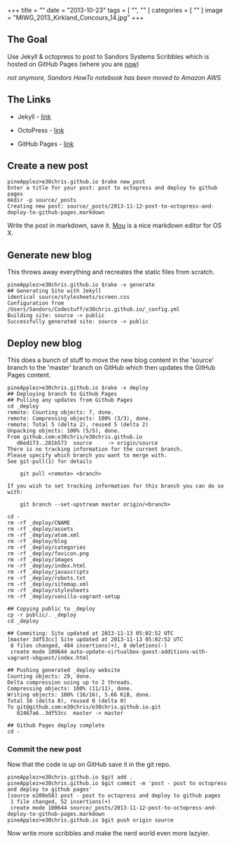 +++
title = ""
date = "2013-10-23"
tags = [ "", "" ]
categories = [ "" ]
image = "MIWG_2013_Kirkland_Concours_14.jpg"
+++

## The Goal
Use Jekyll & octopress to post to Sandors Systems Scribbles which is hosted on GitHub Pages (where you are [now](http://sandorsscribbl.es/post-to-octopress-and-deploy-to-github-pages/))

_not anymore, Sandors HowTo notebook has been moved to Amazon AWS_



## The Links

- Jekyll - [link](http://jekyllrb.com/)

- OctoPress - [link](http://octopress.org)

- GitHub Pages - [link](http://pages.github.com)


## Create a new post

~~~
pineApplez>e30chris.github.io $rake new_post
Enter a title for your post: post to octopress and deploy to github pages
mkdir -p source/_posts
Creating new post: source/_posts/2013-11-12-post-to-octopress-and-deploy-to-github-pages.markdown
~~~
Write the post in markdown, save it.  [Mou](http://mouapp.com/) is a nice markdown editor for OS X.

## Generate new blog
This throws away everything and recreates the static files from scratch.

~~~
pineApplez>e30chris.github.io $rake -v generate
## Generating Site with Jekyll
identical source/stylesheets/screen.css
Configuration from /Users/Sandors/Codestuff/e30chris.github.io/_config.yml
Building site: source -> public
Successfully generated site: source -> public
~~~

## Deploy new blog
This does a bunch of stuff to move the new blog content in the 'source' branch to the 'master' branch on GitHub which then updates the GitHub Pages content.

~~~
pineApplez>e30chris.github.io $rake -v deploy
## Deploying branch to Github Pages
## Pulling any updates from Github Pages
cd _deploy
remote: Counting objects: 7, done.
remote: Compressing objects: 100% (3/3), done.
remote: Total 5 (delta 2), reused 5 (delta 2)
Unpacking objects: 100% (5/5), done.
From github.com:e30chris/e30chris.github.io
   d6ed173..281b573  source     -> origin/source
There is no tracking information for the current branch.
Please specify which branch you want to merge with.
See git-pull(1) for details

    git pull <remote> <branch>

If you wish to set tracking information for this branch you can do so with:

    git branch --set-upstream master origin/<branch>

cd -
rm -rf _deploy/CNAME
rm -rf _deploy/assets
rm -rf _deploy/atom.xml
rm -rf _deploy/blog
rm -rf _deploy/categories
rm -rf _deploy/favicon.png
rm -rf _deploy/images
rm -rf _deploy/index.html
rm -rf _deploy/javascripts
rm -rf _deploy/robots.txt
rm -rf _deploy/sitemap.xml
rm -rf _deploy/stylesheets
rm -rf _deploy/vanilla-vagrant-setup

## Copying public to _deploy
cp -r public/. _deploy
cd _deploy

## Commiting: Site updated at 2013-11-13 05:02:52 UTC
[master 3df53cc] Site updated at 2013-11-13 05:02:52 UTC
 8 files changed, 484 insertions(+), 8 deletions(-)
 create mode 100644 auto-update-virtualbox-guest-additions-with-vagrant-vbguest/index.html

## Pushing generated _deploy website
Counting objects: 29, done.
Delta compression using up to 2 threads.
Compressing objects: 100% (11/11), done.
Writing objects: 100% (16/16), 5.66 KiB, done.
Total 16 (delta 8), reused 0 (delta 0)
To git@github.com:e30chris/e30chris.github.io.git
   02467a6..3df53cc  master -> master

## Github Pages deploy complete
cd -
~~~

### Commit the new post
Now that the code is up on GitHub save it in the git repo.

~~~
pineApplez>e30chris.github.io $git add .
pineApplez>e30chris.github.io $git commit -m 'post - post to octopress and deploy to github pages'
[source e200e58] post - post to octopress and deploy to github pages
 1 file changed, 52 insertions(+)
 create mode 100644 source/_posts/2013-11-12-post-to-octopress-and-deploy-to-github-pages.markdown
pineApplez>e30chris.github.io $git push origin source
~~~

Now write more scribbles and make the nerd world even more lazyier.
